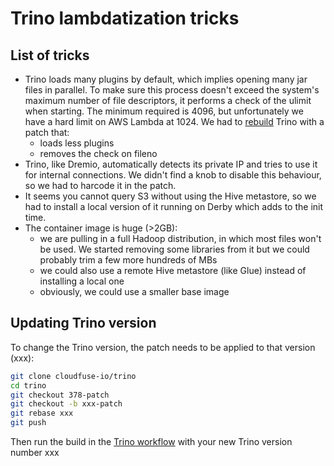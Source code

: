 # Trino lambdatization tricks

## List of tricks

- Trino loads many plugins by default, which implies opening many jar files in
  parallel. To make sure this process doesn't exceed the system's maximum number
  of file descriptors, it performs a check of the ulimit when starting. The
  minimum required is 4096, but unfortunately we have a hard limit on AWS Lambda
  at 1024. We had to [rebuild][trino_action] Trino with a patch that:
    - loads less plugins
    - removes the check on fileno
- Trino, like Dremio, automatically detects its private IP and tries to use it
  for internal connections. We didn't find a knob to disable this behaviour, so
  we had to harcode it in the patch.
- It seems you cannot query S3 without using the Hive metastore, so we had to
  install a local version of it running on Derby which adds to the init time.
- The container image is huge (>2GB):
  - we are pulling in a full Hadoop distribution, in which most files won't be
    used. We started removing some libraries from it but we could probably trim
    a few more hundreds of MBs
  - we could also use a remote Hive metastore (like Glue) instead of installing
    a local one
  - obviously, we could use a smaller base image

[trino_action]: https://github.com/cloudfuse-io/lambdatization/actions/workflows/helper-trino.yaml

## Updating Trino version

To change the Trino version, the patch needs to be applied to that version (xxx):
```bash
git clone cloudfuse-io/trino
cd trino
git checkout 378-patch
git checkout -b xxx-patch
git rebase xxx
git push
```

Then run the build in the [Trino workflow][trino_workflow] with your new Trino
version number xxx

[trino_workflow]: https://github.com/cloudfuse-io/lambdatization/actions/workflows/helper-trino.yaml
